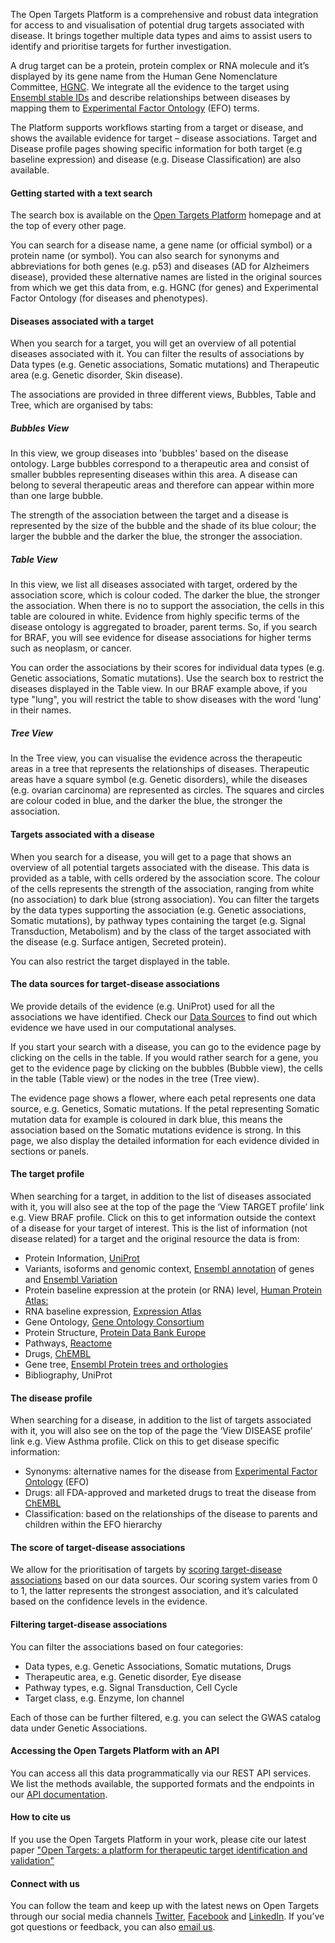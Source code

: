 The Open Targets Platform is a comprehensive and robust data integration for access to and visualisation of potential drug targets associated with disease. It brings together multiple data types and aims to assist users to identify and prioritise targets for further investigation.

A drug target can be a protein, protein complex or RNA molecule and it’s displayed by its gene name from the Human Gene Nomenclature Committee, [HGNC](http://www.genenames.org/). We integrate all the evidence to the target using [Ensembl stable IDs](http://www.ensembl.org/info/genome/stable_ids/index.html) and describe relationships between diseases by mapping them to [Experimental Factor Ontology](http://www.ebi.ac.uk/efo/) (EFO) terms.

The Platform supports workflows starting from a target or disease, and shows the available evidence for target – disease associations. Target and Disease profile pages showing specific information for both target (e.g baseline expression) and disease (e.g. Disease Classification) are also available.





#### Getting started with a text search

The search box is available on the [Open Targets Platform](https://www.targetvalidation.org/) homepage and at the top of every other page.

You can search for a disease name, a gene name (or official symbol) or a protein name (or symbol). You can also search for synonyms and abbreviations for both genes (e.g. p53) and diseases (AD for Alzheimers disease), provided these alternative names are listed in the original sources from which we get this data from, e.g. HGNC (for genes) and Experimental Factor Ontology (for diseases and phenotypes).





#### Diseases associated with a target

When you search for a target, you will get an overview of all potential diseases associated with it. You can filter the results of associations by Data types (e.g. Genetic associations, Somatic mutations) and Therapeutic area (e.g. Genetic disorder, Skin disease).

The associations are provided in three different views, Bubbles, Table and Tree, which are organised by tabs:

##### Bubbles View

In this view, we group diseases into 'bubbles' based on the disease ontology. Large bubbles correspond to a therapeutic area and consist of smaller bubbles representing diseases within this area. A disease can belong to several therapeutic areas and therefore can appear within more than one large bubble.

The strength of the association between the target and a disease is represented by the size of the bubble and the shade of its blue colour; the larger the bubble and the darker the blue, the stronger the association.

##### Table View

In this view, we list all diseases associated with target, ordered by the association score, which is colour coded. The darker the blue, the stronger the association. When there is no to support the association, the cells in this table are coloured in white. Evidence from highly specific terms of the disease ontology is aggregated to broader, parent terms. So, if you search for BRAF, you will see evidence for disease associations for higher terms such as neoplasm, or cancer.

You can order the associations by their scores for individual data types (e.g. Genetic associations, Somatic mutations). Use the search box to restrict the diseases displayed in the Table view. In our BRAF example above, if you type "lung", you will restrict the table to show diseases with the word 'lung' in their names.

##### Tree View

In the Tree view, you can visualise the evidence across the therapeutic areas in a tree that represents the relationships of diseases. Therapeutic areas have a square symbol (e.g. Genetic disorders), while the diseases (e.g. ovarian carcinoma) are represented as circles. The squares and circles are colour coded in blue, and the darker the blue, the stronger the association.





#### Targets associated with a disease

When you search for a disease, you will get to a page that shows an overview of all potential targets associated with the disease. This data is provided as a table, with cells ordered by the association score. The colour of the cells represents the strength of the association, ranging from white (no association) to dark blue (strong association). You can filter the targets by the data types supporting the association (e.g. Genetic associations, Somatic mutations), by pathway types containing the target (e.g. Signal Transduction, Metabolism) and by the class of the target associated with the disease (e.g. Surface antigen, Secreted protein).

You can also restrict the target displayed in the table.





#### The data sources for target-disease associations

We provide details of the evidence (e.g. UniProt) used for all the associations we have identified. Check our [Data Sources](/data_sources) to find out which evidence we have used in our computational analyses.

If you start your search with a disease, you can go to the evidence page by clicking on the cells in the table. If you would rather search for a gene, you get to the evidence page by clicking on the bubbles (Bubble view), the cells in the table (Table view) or the nodes in the tree (Tree view).

The evidence page shows a flower, where each petal represents one data source, e.g. Genetics, Somatic mutations. If the petal representing Somatic mutation data for example is coloured in dark blue, this means the association based on the Somatic mutations evidence is strong. In this page, we also display the detailed information for each evidence divided in sections or panels.





#### The target profile

When searching for a target, in addition to the list of diseases associated with it, you will also see at the top of the page the ‘View TARGET profile’ link e.g. <span class="cttv-link-quote">View BRAF profile</span>. Click on this to get information outside the context of a disease for your target of interest. This is the list of information (not disease related) for a target and the original resource the data is from:

*   Protein Information, [UniProt](http://www.uniprot.org/)
*   Variants, isoforms and genomic context, [Ensembl annotation](http://www.ensembl.org/info/genome/genebuild/genome_annotation.html) of genes and [Ensembl Variation](http://www.ensembl.org/info/genome/variation/index.html)
*   Protein baseline expression at the protein (or RNA) level, [Human Protein Atlas:](http://www.proteinatlas.org/)
*   RNA baseline expression, [Expression Atlas](https://www.ebi.ac.uk/gxa/home)
*   Gene Ontology, [Gene Ontology Consortium](http://geneontology.org/)
*   Protein Structure, [Protein Data Bank Europe](https://www.ebi.ac.uk/pdbe/)
*   Pathways, [Reactome](http://www.reactome.org/)
*   Drugs, [ChEMBL](https://www.ebi.ac.uk/chembl/)
*   Gene tree, [Ensembl Protein trees and orthologies](http://www.ensembl.org/info/genome/compara/homology_method.html)
*   Bibliography, UniProt





#### The disease profile

When searching for a disease, in addition to the list of targets associated with it, you will also see on the top of the page the ‘View DISEASE profile’ link e.g. <span class="cttv-link-quote">View Asthma profile</span>. Click on this to get disease specific information:

*   Synonyms: alternative names for the disease from [Experimental Factor Ontology](http://www.ebi.ac.uk/efo/) (EFO)
*   Drugs: all FDA-approved and marketed drugs to treat the disease from [ChEMBL](https://www.ebi.ac.uk/chembl/)
*   Classification: based on the relationships of the disease to parents and children within the EFO hierarchy





#### The score of target-disease associations

We allow for the prioritisation of targets by [scoring target-disease associations](/scoring) based on our data sources. Our scoring system varies from 0 to 1, the latter represents the strongest association, and it’s calculated based on the confidence levels in the evidence.





#### Filtering target-disease associations

You can filter the associations based on four categories:

*   Data types, e.g. Genetic Associations, Somatic mutations, Drugs
*   Therapeutic area, e.g. Genetic disorder, Eye disease
*   Pathway types, e.g. Signal Transduction, Cell Cycle
*   Target class, e.g. Enzyme, Ion channel

Each of those can be further filtered, e.g. you can select the GWAS catalog data under Genetic Associations.





#### Accessing the Open Targets Platform with an API

You can access all this data programmatically via our REST API services. We list the methods available, the supported formats and the endpoints in our [API documentation](/documentation/api).





#### How to cite us

If you use the Open Targets Platform in your work, please cite our latest paper ["Open Targets: a platform for therapeutic target identification and validation"](http://nar.oxfordjournals.org/content/early/2016/11/29/nar.gkw1055.full)





#### Connect with us

You can follow the team and keep up with the latest news on Open Targets through our social media channels [Twitter](https://twitter.com/targetvalidate/), [Facebook](https://www.facebook.com/OpenTargets/) and [LinkedIn](https://www.linkedin.com/company/centre-for-therapeutic-target-validation). If you’ve got questions or feedback, you can also [email us](mailto:support@targetvalidation.org).



